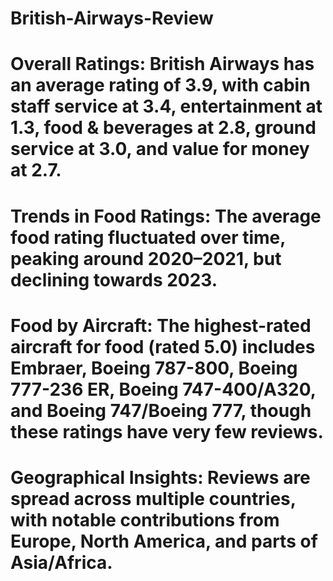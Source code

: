 # British-Airways-Review
# Overall Ratings: British Airways has an average rating of 3.9, with cabin staff service at 3.4, entertainment at 1.3, food & beverages at 2.8, ground service at 3.0, and value for money at 2.7.
# Trends in Food Ratings: The average food rating fluctuated over time, peaking around 2020–2021, but declining towards 2023.
# Food by Aircraft: The highest-rated aircraft for food (rated 5.0) includes Embraer, Boeing 787-800, Boeing 777-236 ER, Boeing 747-400/A320, and Boeing 747/Boeing 777, though these ratings have very few reviews.
# Geographical Insights: Reviews are spread across multiple countries, with notable contributions from Europe, North America, and parts of Asia/Africa.
